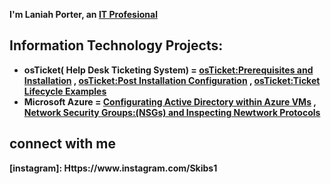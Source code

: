 <b> I'm Laniah Porter, an <a href="Https//:Linkedin.com"> IT Profesional</a></h1>

<h2> Information Technology Projects:</h2>

* <b>osTicket( Help Desk Ticketing System)<b>
= <b>[osTicket:Prerequisites and Installation](Https://Github.com/Skibs1/osTicket-prerequs)
, [osTicket:Post Installation Configuration](Https://Github.com/Laniah-Porter/post-install-config)
, [osTicket:Ticket Lifecycle Examples](Https://Github.com/Laniah-Porter/Ticket/Lifecylce)
* <b>Microsoft Azure<b>
= [Configurating Active Directory within Azure VMs](Https://Github.com/Laniah-Porter/configure-ad)
, [Network Security Groups:(NSGs) and Inspecting Newtwork Protocols](Https://Github.com/Laniah-Porter/Azure-network-protocols)

<h2> connect with me
</h2>[instagram]: Https://www.instagram.com/Skibs1
